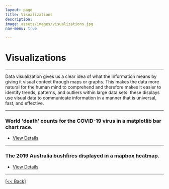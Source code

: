 ```yaml
---
layout: page
title: Visualizations
description:
image: assets/images/visualizations.jpg
nav-menu: true

---
```


# Visualizations

---

Data visualization gives us a clear idea of what the information means by giving it visual context through maps or graphs. This makes the data more natural for the human mind to comprehend and therefore makes it easier to identify trends, patterns, and outliers within large data sets. these displays use visual data to communicate information in a manner that is universal, fast, and effective.

---

### World 'death' counts for the COVID-19 virus in a matplotlib bar chart race.

<ul class="actions">
   <li><a href="https://cvanchieri.github.io/DSPortfolio/covidmatplotlibbarchartrace.html" class="button next">View Details</a></li>
</ul>

---

### The 2019 Australia bushfires displayed in a mapbox heatmap.

<ul class="actions">
   <li><a href="https://cvanchieri.github.io/DSPortfolio/bushfiresmapboxheatmap.html" class="button next">View Details</a></li>
</ul>





---
[[<< Back]](https://cvanchieri.github.io/DSPortfolio)
